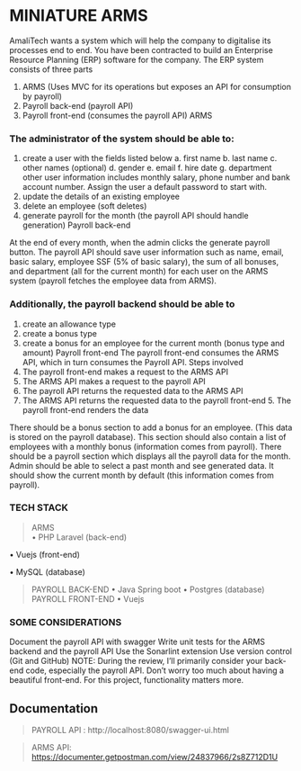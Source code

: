 # MINIATURE ARMS 
AmaliTech wants a system which will help the company to digitalise its processes end to  end. You have been contracted to build an Enterprise Resource Planning (ERP)  software for the company. 
The ERP system consists of three parts 

1. ARMS (Uses MVC for its operations but exposes an API for consumption by  payroll) 
2. Payroll back-end (payroll API) 
3. Payroll front-end (consumes the payroll API) 
ARMS 

### The administrator of the system should be able to:  
1. create a user with the fields listed below 
a. first name 
b. last name 
c. other names (optional) 
d. gender 
e. email 
f. hire date 
g. department 
other user information includes monthly salary, phone number and bank  account number. Assign the user a default password to start with. 
2. update the details of an existing employee 
3. delete an employee (soft deletes) 
4. generate payroll for the month (the payroll API should handle generation) 
Payroll back-end 

At the end of every month, when the admin clicks the generate payroll button. The  payroll API should save user information such as name, email, basic salary, employee  SSF (5% of basic salary), the sum of all bonuses, and department (all for the current  month) for each user on the ARMS system (payroll fetches the employee data from  ARMS). 

### Additionally, the payroll backend should be able to  
1. create an allowance type 
2. create a bonus type 
3. create a bonus for an employee for the current month (bonus type and amount)
Payroll front-end 
The payroll front-end consumes the ARMS API, which in turn consumes the Payroll API.  Steps involved 
1. The payroll front-end makes a request to the ARMS API 
2. The ARMS API makes a request to the payroll API 
3. The payroll API returns the requested data to the ARMS API 
4. The ARMS API returns the requested data to the payroll front-end 5. The payroll front-end renders the data 

There should be a bonus section to add a bonus for an employee. (This data is stored  on the payroll database). This section should also contain a list of employees with a  monthly bonus (information comes from payroll). 
There should be a payroll section which displays all the payroll data for the month.  Admin should be able to select a past month and see generated data. It should show  the current month by default (this information comes from payroll). 

### TECH STACK 
> ARMS  
• PHP Laravel (back-end) 

• Vuejs (front-end) 

• MySQL (database) 

> PAYROLL BACK-END 
• Java Spring boot 
• Postgres (database) 
> PAYROLL FRONT-END 
• Vuejs 


### SOME CONSIDERATIONS 
Document the payroll API with swagger 
Write unit tests for the ARMS backend and the payroll API 
Use the Sonarlint extension 
Use version control (Git and GitHub) 
NOTE: 
During the review, I’ll primarily consider your back-end code, especially the payroll API. Don’t  worry too much about having a beautiful front-end. For this project, functionality matters more.



## Documentation
> PAYROLL API : http://localhost:8080/swagger-ui.html

> ARMS API: https://documenter.getpostman.com/view/24837966/2s8Z712D1U

